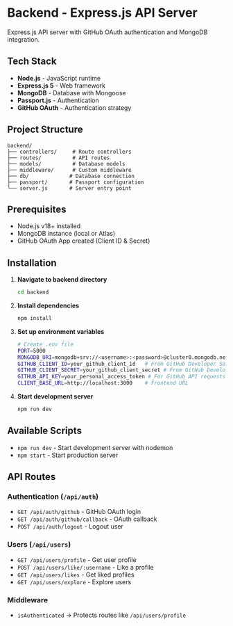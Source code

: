 # Backend - Express.js API Server

Express.js API server with GitHub OAuth authentication and MongoDB integration.

## Tech Stack
- **Node.js** - JavaScript runtime
- **Express.js 5** - Web framework
- **MongoDB** - Database with Mongoose
- **Passport.js** - Authentication
- **GitHub OAuth** - Authentication strategy

## Project Structure
```
backend/
├── controllers/     # Route controllers
├── routes/          # API routes
├── models/          # Database models
├── middleware/      # Custom middleware
├── db/             # Database connection
├── passport/       # Passport configuration
└── server.js       # Server entry point
```
## Prerequisites
- Node.js v18+ installed
- MongoDB instance (local or Atlas)
- GitHub OAuth App created (Client ID & Secret)

## Installation

1. **Navigate to backend directory**
   ```bash
   cd backend
   ```

2. **Install dependencies**
   ```bash
   npm install
   ```

3. **Set up environment variables**
   ```bash
   # Create .env file
   PORT=5000
   MONGODB_URI=mongodb+srv://<username>:<password>@cluster0.mongodb.net/dbname
   GITHUB_CLIENT_ID=your_github_client_id   # From GitHub Developer Settings
   GITHUB_CLIENT_SECRET=your_github_client_secret # From GitHub Developer Settings
   GITHUB_API_KEY=your_personal_access_token # For GitHub API requests
   CLIENT_BASE_URL=http://localhost:3000    # Frontend URL
   ```

4. **Start development server**
   ```bash
   npm run dev
   ```

## Available Scripts
- `npm run dev` - Start development server with nodemon
- `npm start` - Start production server

## API Routes

### Authentication (`/api/auth`)
- `GET /api/auth/github` - GitHub OAuth login
- `GET /api/auth/github/callback` - OAuth callback
- `POST /api/auth/logout` - Logout user

### Users (`/api/users`)
- `GET /api/users/profile` - Get user profile
- `POST /api/users/like/:username` - Like a profile
- `GET /api/users/likes` - Get liked profiles
- `GET /api/users/explore` - Explore users

### Middleware
- `isAuthenticated` → Protects routes like `/api/users/profile`
